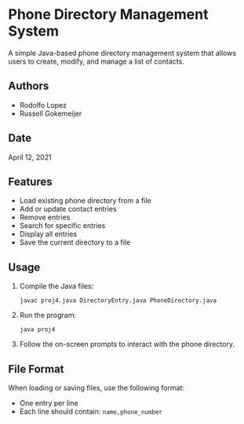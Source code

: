 # Phone Directory Management System

A simple Java-based phone directory management system that allows users to create, modify, and manage a list of contacts.

## Authors

- Rodolfo Lopez
- Russell Gokemeijer

## Date

April 12, 2021

## Features

- Load existing phone directory from a file
- Add or update contact entries
- Remove entries
- Search for specific entries
- Display all entries
- Save the current directory to a file

## Usage

1. Compile the Java files:

   ```
   javac proj4.java DirectoryEntry.java PhoneDirectory.java
   ```

2. Run the program:

   ```
   java proj4
   ```

3. Follow the on-screen prompts to interact with the phone directory.

## File Format

When loading or saving files, use the following format:

- One entry per line
- Each line should contain: `name,phone_number`
